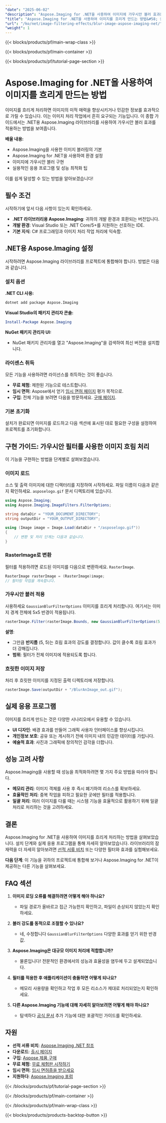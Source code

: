 ```yaml
---
"date": "2025-06-02"
"description": "Aspose.Imaging for .NET을 사용하여 이미지에 가우시안 블러 효과를 적용하는 방법을 알아보세요. 이 가이드에서는 설정, 구현 및 실제 적용 사례를 다룹니다."
"title": "Aspose.Imaging for .NET을 사용하여 이미지를 흐리게 만드는 방법&#58; 종합 가이드"
"url": "/ko/net/image-filtering-effects/blur-image-aspose-imaging-net/"
"weight": 1
---
```


{{< blocks/products/pf/main-wrap-class >}}

{{< blocks/products/pf/main-container >}}

{{< blocks/products/pf/tutorial-page-section >}}
# Aspose.Imaging for .NET을 사용하여 이미지를 흐리게 만드는 방법

이미지를 흐리게 처리하면 이미지의 미적 매력을 향상시키거나 민감한 정보를 효과적으로 가릴 수 있습니다. 이는 이미지 처리 작업에서 흔히 요구되는 기능입니다. 이 종합 가이드에서는 .NET용 Aspose.Imaging 라이브러리를 사용하여 가우시안 블러 효과를 적용하는 방법을 보여줍니다.

**배울 내용:**
- Aspose.Imaging을 사용한 이미지 블러링의 기본
- Aspose.Imaging for .NET을 사용하여 환경 설정
- 이미지에 가우시안 블러 구현
- 실용적인 응용 프로그램 및 성능 최적화 팁

이를 쉽게 달성할 수 있는 방법을 알아보겠습니다!

## 필수 조건

시작하기에 앞서 다음 사항이 있는지 확인하세요.
- **.NET 라이브러리용 Aspose.Imaging**: 귀하의 개발 환경과 호환되는 버전입니다.
- **개발 환경**: Visual Studio 또는 .NET Core/5+를 지원하는 선호하는 IDE.
- **기본 지식**: C# 프로그래밍과 이미지 처리 작업 처리에 익숙함.

## .NET용 Aspose.Imaging 설정

시작하려면 Aspose.Imaging 라이브러리를 프로젝트에 통합해야 합니다. 방법은 다음과 같습니다.

### 설치 옵션

**.NET CLI 사용:**
```bash
dotnet add package Aspose.Imaging
```

**Visual Studio의 패키지 관리자 콘솔:**
```powershell
Install-Package Aspose.Imaging
```

**NuGet 패키지 관리자 UI:**
- NuGet 패키지 관리자를 열고 "Aspose.Imaging"을 검색하여 최신 버전을 설치합니다.

### 라이센스 취득

모든 기능을 사용하려면 라이선스를 취득하는 것이 좋습니다.
- **무료 체험**: 제한된 기능으로 테스트합니다.
- **임시 면허**: Aspose에서 얻기 [임시 면허 페이지](https://purchase.aspose.com/temporary-license/) 평가 목적으로.
- **구입**: 전체 기능을 보려면 다음을 방문하세요. [구매 페이지](https://purchase.aspose.com/buy).

### 기본 초기화

설치가 완료되면 이미지를 로드하고 다음 섹션에 표시된 대로 필요한 구성을 설정하여 프로젝트를 초기화합니다.

## 구현 가이드: 가우시안 필터를 사용한 이미지 흐림 처리

이 기능을 구현하는 방법을 단계별로 살펴보겠습니다.

### 이미지 로드

소스 및 출력 이미지에 대한 디렉터리를 지정하여 시작하세요. 파일 이름이 다음과 같은지 확인하세요. `asposelogo.gif` 문서 디렉토리에 있습니다.

```csharp
using Aspose.Imaging;
using Aspose.Imaging.ImageFilters.FilterOptions;

string dataDir = "YOUR_DOCUMENT_DIRECTORY";
string outputDir = "YOUR_OUTPUT_DIRECTORY";

using (Image image = Image.Load(dataDir + "/asposelogo.gif"))
{
    // 변환 및 처리 단계는 다음과 같습니다.
}
```

### RasterImage로 변환

필터를 적용하려면 로드된 이미지를 다음으로 변환하세요. `RasterImage`.

```csharp
RasterImage rasterImage = (RasterImage)image;
// 필터링 작업을 계속합니다.
```

### 가우시안 블러 적용

사용하세요 `GaussianBlurFilterOptions` 이미지를 흐리게 처리합니다. 여기서는 이미지 경계 전체에 5x5 반경이 적용됩니다.

```csharp
rasterImage.Filter(rasterImage.Bounds, new GaussianBlurFilterOptions(5, 5));
```

**설명**: 
- 그만큼 **반지름** (5, 5)는 흐림 효과의 강도를 결정합니다. 값이 클수록 흐림 효과가 더 강해집니다.
- **범위**: 필터가 전체 이미지에 적용되도록 합니다.

### 흐릿한 이미지 저장

처리 후 흐릿한 이미지를 지정된 출력 디렉토리에 저장합니다.

```csharp
rasterImage.Save(outputDir + "/BlurAnImage_out.gif");
```

## 실제 응용 프로그램

이미지를 흐리게 만드는 것은 다양한 시나리오에서 유용할 수 있습니다.
- **UI 디자인**: 배경 효과를 만들어 그래픽 사용자 인터페이스를 향상시킵니다.
- **개인정보 보호**: 공유 또는 게시하기 전에 이미지 내의 민감한 데이터를 가립니다.
- **예술적 효과**: 사진과 그래픽에 창의적인 감각을 더합니다.

## 성능 고려 사항

Aspose.Imaging을 사용할 때 성능을 최적화하려면 몇 가지 주요 방법을 따라야 합니다.
- **메모리 관리**: 이미지 객체를 사용 후 즉시 폐기하여 리소스를 확보하세요.
- **효율적인 처리**: 중복 작업을 피하고 필요한 곳에만 필터를 적용합니다.
- **일괄 처리**: 여러 이미지를 다룰 때는 시스템 기능을 효율적으로 활용하기 위해 일괄 처리로 처리하는 것을 고려하세요.

## 결론

Aspose.Imaging for .NET을 사용하여 이미지를 흐리게 처리하는 방법을 살펴보았습니다. 설치 단계와 실제 응용 프로그램을 통해 자세히 알아보았습니다. 라이브러리의 잠재력을 더 자세히 알아보려면 [선적 서류 비치](https://reference.aspose.com/imaging/net/) 또는 다양한 필터와 효과를 실험해보세요.

**다음 단계**: 이 기능을 귀하의 프로젝트에 통합해 보거나 Aspose.Imaging for .NET이 제공하는 다른 기능을 살펴보세요.

## FAQ 섹션

1. **이미지 로딩 오류를 해결하려면 어떻게 해야 하나요?**
   - 파일 경로가 올바르고 접근 가능한지 확인하고, 파일이 손상되지 않았는지 확인하세요.

2. **블러 강도를 동적으로 조절할 수 있나요?**
   - 네, 수정합니다 `GaussianBlurFilterOptions` 다양한 효과를 얻기 위한 반경 값.

3. **Aspose.Imaging은 대규모 이미지 처리에 적합합니까?**
   - 물론입니다! 전문적인 환경에서의 성능과 효율성을 염두에 두고 설계되었습니다.

4. **필터를 적용한 후 애플리케이션이 충돌하면 어떻게 되나요?**
   - 메모리 사용량을 확인하고 작업 후 모든 리소스가 제대로 처리되었는지 확인하세요.

5. **다른 Aspose.Imaging 기능에 대해 자세히 알아보려면 어떻게 해야 하나요?**
   - 탐색하다 [공식 문서](https://reference.aspose.com/imaging/net/) 추가 기능에 대한 포괄적인 가이드를 확인하세요.

## 자원
- **선적 서류 비치**: [Aspose.Imaging .NET 참조](https://reference.aspose.com/imaging/net/)
- **다운로드**: [출시 페이지](https://releases.aspose.com/imaging/net/)
- **구입**: [Aspose 제품 구매](https://purchase.aspose.com/buy)
- **무료 체험**: [무료 체험판 시작하기](https://releases.aspose.com/imaging/net/)
- **임시 면허**: [임시 면허증을 받으세요](https://purchase.aspose.com/temporary-license/)
- **지원하다**: [Aspose.Imaging 포럼](https://forum.aspose.com/c/imaging/10)

{{< /blocks/products/pf/tutorial-page-section >}}

{{< /blocks/products/pf/main-container >}}

{{< /blocks/products/pf/main-wrap-class >}}

{{< blocks/products/products-backtop-button >}}